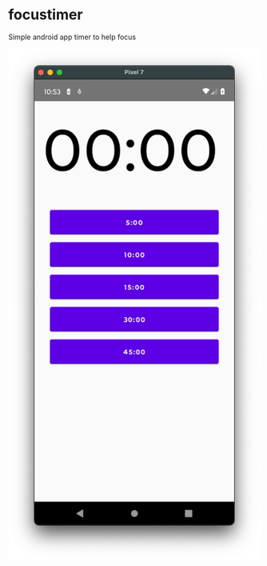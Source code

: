 # focustimer
Simple android app timer to help focus

![Screenshot](/public/focustimer-Screenshot.png?raw=true "Screenshot")